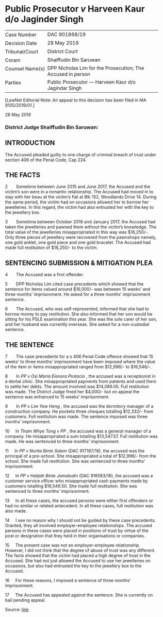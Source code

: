 # Public Prosecutor _v_ Harveen Kaur d/o Jaginder Singh  

<table id="info-table"><tbody><tr class="info-row"><td class="txt-label" style="padding: 4px 0px; white-space: nowrap" valign="top">Case Number</td><td class="txt-body">DAC 901868/19</td></tr><tr class="info-row"><td class="txt-label" style="padding: 4px 0px; white-space: nowrap" valign="top">Decision Date</td><td class="txt-body">28 May 2019</td></tr><tr class="info-row"><td class="txt-label" style="padding: 4px 0px; white-space: nowrap" valign="top">Tribunal/Court</td><td class="txt-body">District Court</td></tr><tr class="info-row"><td class="txt-label" style="padding: 4px 0px; white-space: nowrap" valign="top">Coram</td><td class="txt-body">Shaiffudin Bin Saruwan</td></tr><tr class="info-row"><td class="txt-label" style="padding: 4px 0px; white-space: nowrap" valign="top">Counsel Name(s)</td><td class="txt-body">DPP Nicholas Lim for the Prosecution; The Accused in person</td></tr><tr class="info-row"><td class="txt-label" style="padding: 4px 0px; white-space: nowrap" valign="top">Parties</td><td class="txt-body">Public Prosecutor — Harveen Kaur d/o Jagindar Singh</td></tr></tbody></table>

\[LawNet Editorial Note: An appeal to this decision has been filed in MA 9105/2019/01.\]

28 May 2019

### District Judge Shaiffudin Bin Saruwan:

## INTRODUCTION

The Accused pleaded guilty to one charge of criminal breach of trust under section 406 of the Penal Code, Cap 224.

## THE FACTS

2       Sometime between June 2015 and June 2017, the Accused and the victim’s son were in a romantic relationship. The Accused had moved in to stay with her beau at the victim’s flat at Blk 152, Woodlands Drive 14. During the same period, the victim had on occasions allowed her to borrow her jewelleries. In this regard, the victim had also entrusted her with the key to the jewellery box.

3       Sometime between October 2016 and January 2017, the Accused had taken the jewelleries and pawned them without the victim’s knowledge. The total value of the jewelleries misappropriated in this way was $16,250/-. Only three pieces of jewellery were recovered from the pawnshops namely, one gold anklet, one gold piece and one gold bracelet. The Accused had made full restitution of $16,250/- to the victim.

## SENTENCING SUBMISSION & MITIGATION PLEA

4       The Accused was a first offender.

5       DPP Nicholas Lim cited case precedents which showed that the sentence for items valued around $16,000/- was between 15 weeks’ and three months’ imprisonment. He asked for a three months’ imprisonment sentence.

6       The Accused, who was self-represented, informed that she had to borrow money to pay restitution. She also informed that her son would be sitting for his PSLE examination this year. She was the sole carer of her son, and her husband was currently overseas. She asked for a non-custodial sentence.

## THE SENTENCE

7       The case precedents for a s 406 Penal Code offence showed that 15 weeks’ to three months’ imprisonment have been imposed where the value of the item or items misappropriated ranged from $12,996/- to $16,546/-.

8       In _PP v Osi Maria Elenora Protacio_ , the accused was a receptionist in a dental clinic. She misappropriated payments from patients and used them to settle her debts. The amount involved was $14,089.05. Full restitution was made. The District Judge fined her $4,000/- but on appeal the sentence was enhanced to 15 weeks’ imprisonment.

9       In _PP v Lim Yew Heng_ , the accused was the dormitory manager of a construction company. He pockets three cheques totalling $12,332/- from customers. Full restitution was made. The sentence imposed was three months’ imprisonment.

10     In _Tham Whye Tong v PP_ , the accused was a general manager of a company. He misappropriated a sum totalling $13,547.57. Full restitution was made. He was sentenced to three months’ imprisonment.

11     In _PP v Nurita Binte Salem_ (DAC 917187/16), the accused was the principal of a pre-school. She misappropriated a total of $12,996/- from the school. She made full restitution. She was sentenced to three months’ imprisonment.

12     In _PP v Halijah Binte Jamaludin_ (DAC 916583/16), the accused was a customer service officer who misappropriated cash payments made by customers totalling $16,546.50. She made full restitution. She was sentenced to three months’ imprisonment.

13     In all these cases, the accused persons were either first offenders or had no similar or related antecedent. In all these cases, full restitution was also made.

14     I see no reason why I should not be guided by these case precedents. Granted, they all involved employer-employee relationships. The accused persons in these cases were placed in positions of trust by virtue of the post or designation that they held in their organisations or companies.

15     The present case was not an employer-employee relationship. However, I did not think that the degree of abuse of trust was any different. The facts showed that the victim had placed a high degree of trust in the Accused. She had not just allowed the Accused to use her jewelleries on occasions, but also had entrusted the key to the jewellery box to the Accused.

16     For these reasons, I imposed a sentence of three months’ imprisonment.

17     The Accused has appealed against the sentence. She is currently on bail pending appeal.


Source: [link](https://www.lawnet.sg:443/lawnet/web/lawnet/free-resources?p_p_id=freeresources_WAR_lawnet3baseportlet&p_p_lifecycle=1&p_p_state=normal&p_p_mode=view&_freeresources_WAR_lawnet3baseportlet_action=openContentPage&_freeresources_WAR_lawnet3baseportlet_docId=%2FJudgment%2F23226-SSP.xml)